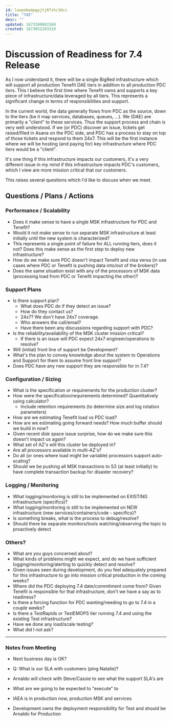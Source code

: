 ```yaml
---
id: loepebq4pgpjtj07zhc3dcc
title: "745"
desc: ""
updated: 1673300881569
created: 1673052203319
---
```


# Discussion of Readiness for 7.4 Release

As I now understand it, there will be a single BigRed infrastructure which will support all production Tenefit DAE tiers in addition to all production PDC tiers. This I believe the first time where Tenefit owns and supports a key piece of infrastructure/data leveraged by all tiers. This represents a significant change in terms of responsibilities and support.

In the current world, the data generally flows from PDC as the source, down to the tiers (be it map services, databases, queues, ...). We (DAE) are primarily a "client" to these services. Thus the support process and chain is very well understood. If we (or PDC) discover an issue, tickets get raised/filed in Asana on the PDC side, and PDC has a process to stay on top of those tickets and respond to them 24x7. This will be the first instance where we will be hosting (and paying for) key infrastructure where PDC tiers would be a "client".

It's one thing if this infrastructure impacts our customers, it's a very different issue in my mind if this infrastructure impacts PDC's customers, which I view are more mission critical that our customers.

This raises several questions which I'd like to discuss when we meet.

## Questions / Plans / Actions

### Performance / Scalability

- Does it make sense to have a single MSK infrastructure for PDC and Tenefit?
- Would it not make sense to run separate MSK infrastructure at least initially until the new system is characterized?
- This represents a single point of failure for ALL running tiers, does it not? Does this make sense as the first step to deploy new infrastructure?
- How do we make sure PDC doesn't impact Tenefit and visa versa (in use cases where PDC or Tenefit is pushing data into/out of the brokers)?
- Does the same situation exist with any of the processors of MSK data (processing load from PDC or Tenefit impacting the other)?

### Support Plans

- Is there support plan?
  - What does PDC do if they detect an issue?
  - How do they contact us?
  - 24x7? We don't have 24x7 coverage.
  - Who answers the call/email?
  - Have there been any discussions regarding support with PDC?
- Is the reliability/availability of the MSK cluster mission critical?
  - If there is an issue will PDC expect 24x7 engineer/operations to resolve?
- Will (initial) front line of support be Development?
- What's the plan to convey knowledge about the system to Operations and Support for them to assume front line support?
- Does PDC have any new support they are responsible for in 7.4?

### Configuration / Sizing

- What is the specification or requirements for the production cluster?
- How were the specification/requirements determined? Quantitatively using calculator?
  - Include retention requirements (to determine size and log rotation parameters)
- How are we estimating Tenefit load vs PDC load?
- How are we estimating going forward needs? How much buffer should we build in now?
- Given recent disk space issue surprise, how do we make sure this doesn't impact us again?
- What set of AZ's will this cluster be deployed in?
- Are all processors available in multi-AZ's?
- Do all (or ones where load might be variable) processors support auto-scaling?
- Should we be pushing all MSK transactions to S3 (at least initially) to have complete transaction backup for disaster recovery?

### Logging / Monitoring

- What logging/monitoring is still to be implemented on EXISTING infrastructure (specifics)?
- What logging/monitoring is still to be implemented on NEW infrastructure (new services/containers/code - specifics)?
- Is something breaks, what is the process to debug/resolve?
- Should there be separate monitors/tools watching/observing the topic to proactively detect

### Others?

- What are you guys concerned about?
- What kinds of problems might we expect, and do we have sufficient logging/monitoring/alerting to quickly detect and resolve?
- Given issues seen during development, do you feel adequately prepared for this infrastructure to go into mission critical production in the coming weeks?
- Where did the PDC deploying 7.4 date/commitment come from? Given Tenefit is responsible for that infrastructure, don't we have a say as to readiness?
- Is there a forcing function for PDC wanting/needing to go to 7.4 in a couple weeks?
- Is there a TestRapids or TestEMOPS tier running 7.4 and using the existing Test infrastructure?
- Have we done any load/scale testing?
- What did I not ask?

---

### Notes from Meeting

- Next business day is OK?
- Q: What is our SLA with customers (ping Natalie)?
- Arnaldo will check with Steve/Cassie to see what the support SLA's are
- What are we going to be expected to "execute" to

- IAEA is in production now, production MSK and services
- Development owns the deployment responsibility for Test and should be Arnaldo for Production
